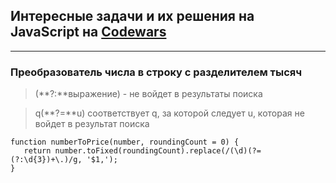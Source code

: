 ## Интересные задачи и их решения на JavaScript на [Codewars](https://www.codewars.com/)

***

### Преобразователь числа в строку с разделителем тысяч
> (**?:**выражение) - не войдет в результаты поиска

> q(**?=**u) соответствует q, за которой следует u, которая не войдет в результат поиска
```
function numberToPrice(number, roundingCount = 0) {
   return number.toFixed(roundingCount).replace(/(\d)(?=(?:\d{3})+\.)/g, '$1,');
}
```
